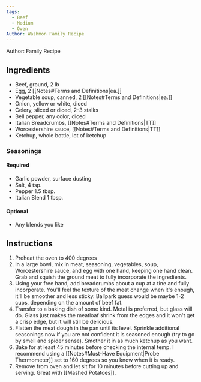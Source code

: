 ```yaml
---
tags:
  - Beef
  - Medium
  - Oven
Author: Washmon Family Recipe
---
```

Author: Family Recipe
## Ingredients

- Beef, ground, 2 lb
- Egg, 2 [[Notes#Terms and Definitions|ea.]]
- Vegetable soup, canned, 2 [[Notes#Terms and Definitions|ea.]]
- Onion, yellow or white, diced
- Celery, sliced or diced, 2-3 stalks
- Bell pepper, any color, diced
- Italian Breadcrumbs, [[Notes#Terms and Definitions|TT]]
- Worcestershire sauce, [[Notes#Terms and Definitions|TT]]
- Ketchup, whole bottle, lot of ketchup

### Seasonings 
#### Required	
- Garlic powder, surface dusting
- Salt, 4 tsp.
- Pepper 1.5 tbsp.
- Italian Blend 1 tbsp.
#### Optional
- Any blends you like

## Instructions

1. Preheat the oven to 400 degrees
2. In a large bowl, mix in meat, seasoning, vegetables, soup, Worcestershire sauce, and egg with one hand, keeping one hand clean. Grab and squish the ground meat to fully incorporate the ingredients.
3. Using your free hand, add breadcrumbs about a cup at a tine and fully incorporate. You'll feel the texture of the meat change when it's enough, it'll be smoother and less sticky. Ballpark guess would be maybe 1-2 cups, depending on the amount of beef fat.
4. Transfer to a baking dish of some kind. Metal is preferred, but glass will do. Glass just makes the meatloaf shrink from the edges and it won't get a crisp edge, but it will still be delicious.
5. Flatten the meat dough in the pan until its level. Sprinkle additional seasonings now if you are not confident it is seasoned enough (try to go by smell and spider sense). Smother it in as much ketchup as you want.
6. Bake for at least 45 minutes before checking the internal temp. I recommend using a [[Notes#Must-Have Equipment|Probe Thermometer]] set to 160 degrees so you know when it is ready.
7. Remove from oven and let sit for 10 minutes before cutting up and serving. Great with [[Mashed Potatoes]].